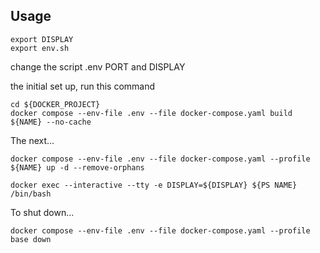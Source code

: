 ## Usage
```
export DISPLAY
export env.sh
```

change the script .env PORT and DISPLAY

the initial set up, run this command

```
cd ${DOCKER_PROJECT}
docker compose --env-file .env --file docker-compose.yaml build ${NAME} --no-cache
```

The next...
```
docker compose --env-file .env --file docker-compose.yaml --profile ${NAME} up -d --remove-orphans
```
```
docker exec --interactive --tty -e DISPLAY=${DISPLAY} ${PS NAME} /bin/bash
```

To shut down...
```
docker compose --env-file .env --file docker-compose.yaml --profile base down
```